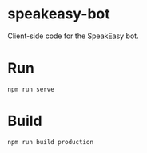 # speakeasy-bot
Client-side code for the SpeakEasy bot.


# Run
`npm run serve`

# Build
`npm run build production`
